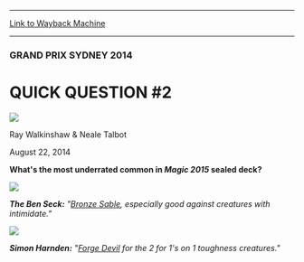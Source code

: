 
---
[Link to Wayback Machine](https://web.archive.org/web/20140925083330/http://magic.wizards.com/en/events/coverage/gpsyd14/qq2)

[_metadata_:description]:- "What's the most underrated common in Magic 2015 sealed deck?"
[_metadata_:generator]:- "Drupal 7 (http://drupal.org)"
[_metadata_:node]:- "261451"
[_metadata_:publish_date]:- "2014-08-22"
[_metadata_:source]:- "div-main"
[_metadata_:title]:- "QUICK QUESTION #2"
[_metadata_:wayback_capture_timestamp]:- "2014-09-25 08:33:30"
[_metadata_:wayback_raw_url]:- "https://web.archive.org/web/20140925083330id_/http://magic.wizards.com/en/events/coverage/gpsyd14/qq2"
[_metadata_:wayback_url]:- "http://magic.wizards.com/en/events/coverage/gpsyd14/qq2"
---





### GRAND PRIX SYDNEY 2014


QUICK QUESTION #2
=================



![](https://media.magic.wizards.com/styles/auth_small/public/images/person/Team.jpg)

Ray Walkinshaw & Neale Talbot




August 22, 2014
 











**What's the most underrated common in *Magic 2015* sealed deck?** 






![](https://media.wizards.com/2014/events/gpsyd14/01_QQ_TheBenSeck.jpg)

***The Ben Seck:**  "[Bronze Sable](http://gatherer.wizards.com/Pages/Card/Details.aspx?name=Bronze+Sable), especially good against creatures with intimidate."* 




![](https://media.wizards.com/2014/events/gpsyd14/01_QQ_SimonHarnden.jpg)

***Simon Harnden:**  "[Forge Devil](http://gatherer.wizards.com/Pages/Card/Details.aspx?name=Forge+Devil) for the 2 for 1's on 1 toughness creatures."* 






  






 
 




  







